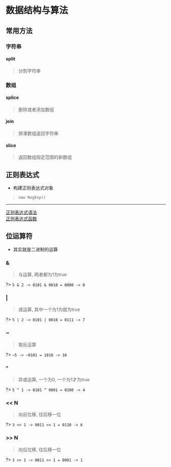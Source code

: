 # 数据结构与算法

## 常用方法

### 字符串

#### split
> 分割字符串

### 数组

#### splice
> 删除或者添加数组

#### join
> 拼凑数组返回字符串

#### slice
> 返回数组指定范围的新数组

## 正则表达式
* 构建正则表达式对象
> `new RegExp()`

---

[正则表达式语法](https://www.runoob.com/regexp/regexp-tutorial.html)  
[正则表达式函数](https://www.runoob.com/jsref/jsref-obj-regexp.html)

## 位运算符
* 其实就是二进制的运算

### &
> 与运算, 两者都为1为true

?> `5 & 2 -> 0101 & 0010 = 0000 -> 0`

### |
> 或运算, 其中一个为1为就为true

?> `5 | 2 -> 0101 | 0010 = 0111 -> 7` 

### ~
> 取反运算

?> `~5 -> ~0101 = 1010 -> 10`

### ^
> 异或运算, 一个为0, 一个为1才为true

?> `5 ^ 1 -> 0101 ^ 0001 = 0100 -> 4`

### << N
> 向前位移, 往前移一位

?> `3 << 1 -> 0011 << 1 = 0110 -> 6 `

### >> N
> 向后位移, 往后移一位

?> `3 >> 1 -> 0011 >> 1 = 0001 -> 1`